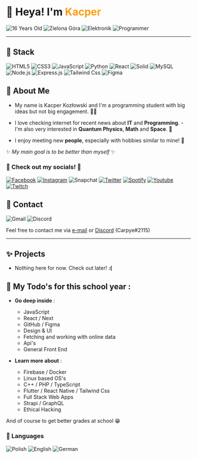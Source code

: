 # 👋 Heya! I'm <span style="background: orange; brackground-clip: text; -webkit-background-clip: text; color: transparent; background-image: linear-gradient(90deg, rgba(253,149,29,1) 0%, rgba(255,165,0,1) 100%)">Kacper</span>

![16 Years Old](https://img.shields.io/badge/-%20✨%2016%20years%20old%20-orange?style=for-the-badge)
![Zielona Góra](https://img.shields.io/badge/-%20🏡%20Zielona%20G%C3%B3ra%20-success?style=for-the-badge)
![Elektronik](https://img.shields.io/badge/-%20🍆%20Elektronik%20-%23038cfc?style=for-the-badge)
![Programmer](https://img.shields.io/badge/-%20👨‍🎓%20Programming%20Student%20(2/5%20year)%20-blueviolet?style=for-the-badge)

---

## 💪 Stack

![HTML5](https://img.shields.io/badge/html5-%23E34F26.svg?style=for-the-badge&logo=html5&logoColor=white)
![CSS3](https://img.shields.io/badge/css3-%231572B6.svg?style=for-the-badge&logo=css3&logoColor=white)
![JavaScript](https://img.shields.io/badge/JavaScript-F7DF1E?style=for-the-badge&logo=javascript&logoColor=white)
![Python](https://img.shields.io/badge/Python-14354C?style=for-the-badge&logo=python&logoColor=white)
![React](https://img.shields.io/badge/react-%2320232a.svg?style=for-the-badge&logo=react&logoColor=%2361DAFB)
![Solid](https://img.shields.io/badge/solid-%2320232a.svg?style=for-the-badge&logo=solid&logoColor=%2361DAFB)
![MySQL](https://img.shields.io/badge/mysql-%2300f.svg?style=for-the-badge&logo=mysql&logoColor=white)
![Node.js](	https://img.shields.io/badge/Node.js-43853D?style=for-the-badge&logo=node.js&logoColor=white)
![Express.js](https://img.shields.io/badge/express.js-%23404d59.svg?style=for-the-badge&logo=express&logoColor=%2361DAFB)
![Tailwind Css](https://img.shields.io/badge/Tailwind_CSS-38B2AC?style=for-the-badge&logo=tailwind-css&logoColor=white)
![Figma](https://img.shields.io/badge/figma-%23F24E1E.svg?style=for-the-badge&logo=figma&logoColor=white)


## 🤗 About Me

- My name is Kacper Kozłowski and I'm a programming student with big ideas but not big engagement. 🤦‍♂️

- I love checking internet for recent news about __IT__ and __Programming__. - I'm also very interested in <b>Quantum Physics</b>, <b>Math</b> and <b>Space</b>. 📔

- I enjoy meeting new <b>people</b>, especially with hobbies similar to mine! 💞

✨ _My main goal is to be better than myself_ ✨

### 🎉 Check out my socials! 🎉

<a href="https://www.facebook.com/profile.php?id=100011701717277">![Facebook](https://img.shields.io/badge/Facebook-1877F2?style=for-the-badge&logo=facebook&logoColor=white)</a>
<a href="https://www.instagram.com/k.kapii_">![Instagram](https://img.shields.io/badge/Instagram-E4405F?style=for-the-badge&logo=instagram&logoColor=white)</a>
![Snapchat](https://img.shields.io/badge/k.kapii-snapchat-fffa19?style=for-the-badge&logo=snapchat&logoColor=white)
<a href="https://twitter.com/Carpye3">![Twitter](https://img.shields.io/badge/Twitter-1DA1F2?style=for-the-badge&logo=twitter&logoColor=white)</a>
<a href="https://open.spotify.com/user/kapidupa?si=66505fcea4ee4d79">![Spotify](https://img.shields.io/badge/Spotify-1ED760?&style=for-the-badge&logo=spotify&logoColor=white)</a>
<a href="https://www.youtube.com/channel/UCS0glNKu1LE4Y6uN7U42jbw">![Youtube](https://img.shields.io/badge/YouTube-FF0000?style=for-the-badge&logo=youtube&logoColor=white)</a>
<a href="https://www.twitch.tv/carpyee">![Twitch](https://img.shields.io/badge/twitch-ab65fc?style=for-the-badge&logo=twitch&logoColor=white)</a>

## 💌 Contact

![Gmail](https://img.shields.io/badge/gmail-hello.carpye@gmail.com-ef573b?style=for-the-badge&logo=gmail&logoColor=white)
![Discord](https://img.shields.io/badge/carpye%232115-%237289DA.svg?style=for-the-badge&logo=discord&logoColor=white)

Feel free to contact me via [e-mail](mailto:hello.carpye@gmail.com) or [Discord](https://discord.com) (Carpye#2115)

---

## ✨ Projects 

- Nothing here for now. Check out later! __:(__

## 🏓 My Todo's for this school year :

- __Go deep inside__ :
  - JavaScript
  - React / Next
  - GitHub / Figma
  - Design & UI
  - Fetching and working with online data
  - Api's
  - General Front End

- __Learn more about__ :
  - Firebase / Docker
  - Linux based OS's
  - C++ / PHP / TypeScript
  - Flutter / React Native / Tailwind Css
  - Full Stack Web Apps
  - Strapi / GraphQL
  - Ethical Hacking

And of course to get better grades at school 😁


<!---
Carpye/Carpye is a ✨ special ✨ repository because its `README.md` (this file) appears on your GitHub profile.
You can click the Preview link to take a look at your changes.
--->

### 👅 Languages

![Polish](https://img.shields.io/badge/POLISH-NATIVE-success?style=for-the-badge)
![English](https://img.shields.io/badge/English-conversational-hotpink?style=for-the-badge)
![German](https://img.shields.io/badge/German-absolute%20beginner-yellow?style=for-the-badge)
